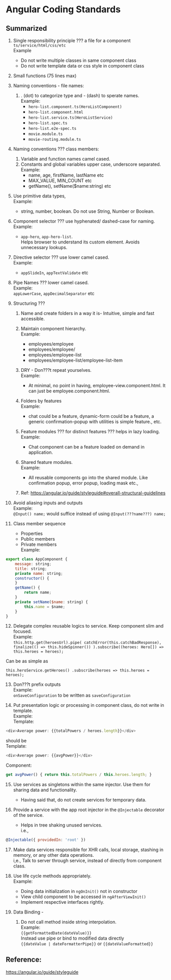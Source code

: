 # Angular Coding Standards 


## Summarized 

1. Single responsibility principle ??? a file for a component `ts/service/html/css/etc`  
Example 
    * Do not write multiple classes in same component class 
    * Do not write template data or css style in component class 

2. Small functions (75 lines max) 

3. Naming conventions - file names:  
    1. . (dot) to categorize type and - (dash) to sperate names.  
    Example:  
        * `hero-list.component.ts(HeroListComponent)`
        * `hero-list.component.html`
        * `hero-list.service.ts(HeroListService)`
        * `hero-list.spec.ts`
        * `hero-list.e2e-spec.ts`
        * `movie.module.ts`
        * `movie-routing.module.ts`

4. Naming conventions ??? class members:  
    1. Variable and function names camel cased.
    2. Constants and global variables upper case, underscore separated.  
    Example:  
        * name, age, firstName, lastName etc 
        * MAX_VALUE, MIN_COUNT etc 
        * getName(), setName($name:string) etc 

5. Use primitive data types,  
Example:  
    * string, number, boolean. Do not use String, Number or Boolean. 

6. Component selector ??? use hyphenated/ dashed-case for naming.  
Example:  
    * `app-hero`, `app-hero-list`.  
    Helps browser to understand its custom element. Avoids unnecessary lookups. 

7. Directive selector ??? use lower camel cased.  
Example:  
    * `appSlideIn`, `appTextValidate` etc 

8. Pipe Names ??? lower camel cased.  
Example:  
    `appLowerCase`, `appDecimalSeparator` etc  

9. Structuring ???  
    1. Name and create folders in a way it is- Intuitive, simple and fast accessible.

    2. Maintain component hierarchy.  
    Example:  
        * employees/employee 
        * employees/employee/ 
        * employees/employee-list 
        * employees/employee-list/employee-list-item 
    
    3. DRY - Don???t repeat yourselves.  
    Example: 
        * At minimal, no point in having, employee-view.component.html. It can just be employee.component.html. 

    4. Folders by features  
    Example: 
        * chat could be a feature, dynamic-form could be a feature, a generic confirmation-popup with utilities is simple feature., etc. 

    5. Feature modules ??? for distinct features ??? helps in lazy loading.  
    Example:  
        * Chat component can be a feature loaded on demand in application. 

    6. Shared feature modules.  
    Example:  
        * All reusable components go into the shared module. Like confirmation popup, error popup, loading mask etc., 

    7. Ref: https://angular.io/guide/styleguide#overall-structural-guidelines  

10. Avoid aliasing inputs and outputs  
Example:  
    `@Input() name;` would suffice instead of using `@Input(???name???) name;` 

11. Class member sequence  
    * Properties  
    * Public members 
    * Private members  
Example:  
```javascript
export class AppComponent {
    message: string;
    title: string;
    private name: string;
    constructor() {
    }
    getName() {
        return name;
    }
    private setName($name: string) {
        this.name = $name;
    }
}
``` 

12. Delegate complex reusable logics to service. Keep component slim and focused.  
Example:  
`this.http.get(heroesUrl).pipe( catchError(this.catchBadResponse), finalize(() => this.hideSpinner()) ).subscribe((heroes: Hero[]) => this.heroes = heroes);`  

Can be as simple as  

`this.heroService.getHeroes() .subscribe(heroes => this.heroes = heroes);`  

13. Don???t prefix outputs  
Example:  
`onSaveConfiguration` to be written as `saveConfiguration`  


14. Put presentation logic or processing in component class, do not write in template.  
Example:  
Template:  
```javascript
<div>Average power: {{totalPowers / heroes.length}}</div>
```  
should be  
Template:  
```javascript
<div>Average power: {{avgPower}}</div> 
```  
Component:  
```javascript
get avgPower() { return this.totalPowers / this.heroes.length; } 
```

15. Use services as singletons within the same injector. Use them for sharing data and functionality.  
    * Having said that, do not create services for temporary data.  

16. Provide a service with the app root injector in the `@Injectable` decorator of the service.  
    * Helps in tree shaking unused services.  
i.e.,  
```javascript
@Injectable({ providedIn: 'root' })
```  

17. Make data services responsible for XHR calls, local storage, stashing in memory, or any other data operations.  
i,e., Talk to server through service, instead of directly from component class.  

18. Use life cycle methods appropriately.  
Example:  
    * Doing data initialization in `ngOnInit()` not in constructor 
    * View child component to be accessed in `ngAfterViewInit()` 
    * Implement respective interfaces rightly.  

19. Data Binding - 
    1. Do not call method inside string interpolation.  
    Example:  
        `{{getFormattedDate(dateValue)}}`  
        Instead use pipe or bind to modified data directly  
        `{{dateValue | dateFormatterPipe}}` or `{{dateValueFormatted}}`

## Reference:  
https://angular.io/guide/styleguide

